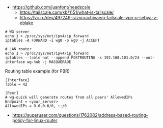 * https://github.com/juanfont/headscale
    * https://tailscale.com/kb/1151/what-is-tailscale/
    * https://vc.ru/dev/497249-razvorachivaem-tailscale-vpn-u-sebya-v-oblake

```shell
# WG server
echo 1 > /proc/sys/net/ipv4/ip_forward
iptables -A FORWARD -i wg0 -o wg0 -j ACCEPT

# LAN router
echo 1 > /proc/sys/net/ipv4/ip_forward
iptables --table nat --append POSTROUTING -s 192.168.101.0/24 --out-interface wg-hub -j MASQUERADE
```

Routing table example (for PBR)
```
[Interface]
Table = 42

[Peer]
# wg-quick will generate routes from all peers' AllowedIPs
Endpoint = <your_server>
AllowedIPs = 0.0.0.0/0, ::/0
```
* https://superuser.com/questions/1762082/address-based-routing-policy-for-linux-router
